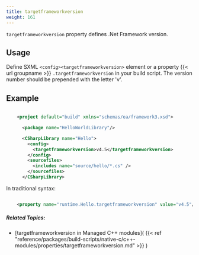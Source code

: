 ```yaml
---
title: targetframeworkversion
weight: 161
---
```


 `targetframeworkversion` property defines .Net Framework version.

<a name="WarningsupressionUsage"></a>
## Usage ##

Define SXML `<config><targetframeworkversion>`  element or a property {{< url groupname >}} `.targetframeworkversion` in your build script.
The version number should be prepended with the letter &#39;v&#39;.

## Example ##


```xml

    <project default="build" xmlns="schemas/ea/framework3.xsd">

      <package name="HelloWorldLibrary"/>

      <CSharpLibrary name="Hello">
        <config>
          <targetframeworkversion>v4.5</targetframeworkversion>
        </config>
        <sourcefiles>
          <includes name="source/hello/*.cs" />
        </sourcefiles>
      </CSharpLibrary>

```
In traditional syntax:


```xml

    <property name="runtime.Hello.targetframeworkversion" value="v4.5"/>

```

##### Related Topics: #####
-  [targetframeworkversion in Managed C++ modules]( {{< ref "reference/packages/build-scripts/native-c/c++-modules/properties/targetframeworkversion.md" >}} ) 

